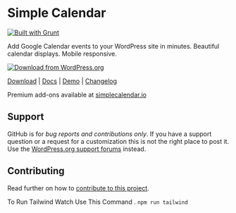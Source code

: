 # Simple Calendar

[![Built with Grunt](https://cdn.gruntjs.com/builtwith.png)](http://gruntjs.com/)

Add Google Calendar events to your WordPress site in minutes. Beautiful calendar displays. Mobile responsive.

[![Download from WordPress.org](https://raw.githubusercontent.com/Xtendify/Simple-Calendar/main/assets/images/welcome/fullcalendar-google-calendar-pro-grid-view.png)](https://wordpress.org/plugins/google-calendar-events/)

[Download](https://wordpress.org/plugins/google-calendar-events/) | [Docs](https://docs.simplecalendar.io) | [Demo](https://demo.simplecalendar.io) | [Changelog](https://wordpress.org/plugins/google-calendar-events/changelog/)

Premium add-ons available at [simplecalendar.io](https://simplecalendar.io)

## Support

GitHub is for *bug reports and contributions only*. If you have a support question or a request for a customization this is not the right place to post it. Use the [WordPress.org support forums](https://wordpress.org/support/plugin/google-calendar-events) instead.

## Contributing

Read further on how to [contribute to this project](https://github.com/Xtendify/Simple-Calendar/blob/main/contributing.md).

To Run Tailwind Watch Use This Command .
`npm run tailwind`
